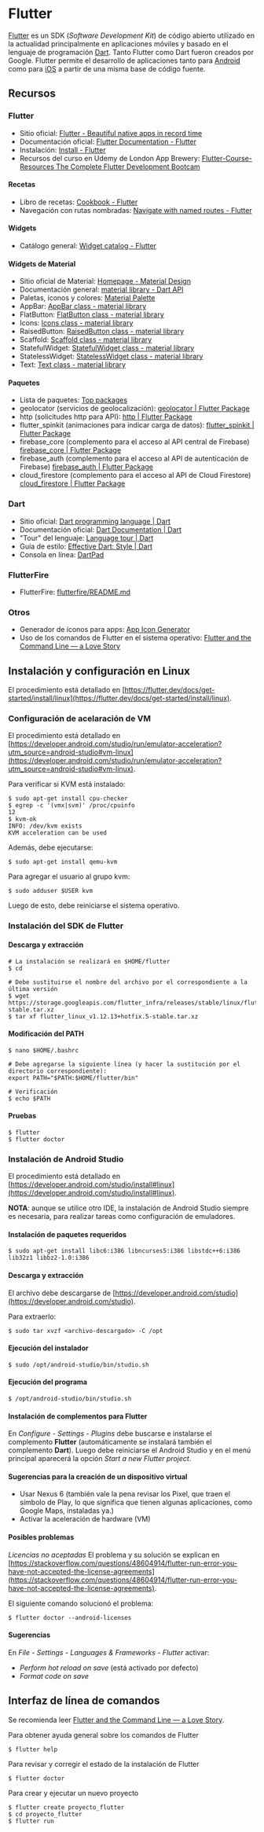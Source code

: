 # Flutter
[Flutter](https://flutter.dev/) es un SDK (_Software Development Kit_) de código abierto utilizado en la actualidad principalmente en aplicaciones móviles y basado en el lenguaje de programación [Dart](https://dart.dev/). Tanto Flutter como Dart fueron creados por Google. Flutter permite el desarrollo de aplicaciones tanto para [Android](https://www.android.com/) como para [iOS](https://www.apple.com/ios/) a partir de una misma base de código fuente.

## Recursos
### Flutter
* Sitio oficial: [Flutter - Beautiful native apps in record time](https://flutter.dev/)
* Documentación oficial: [Flutter Documentation - Flutter](https://flutter.dev/docs)
* Instalación: [Install - Flutter](https://flutter.dev/docs/get-started/install)
* Recursos del curso en Udemy de London App Brewery: [Flutter-Course-Resources The Complete Flutter Development Bootcam](https://github.com/londonappbrewery/Flutter-Course-Resources)

#### Recetas
* Libro de recetas: [Cookbook - Flutter](https://flutter.dev/docs/cookbook)
* Navegación con rutas nombradas: [Navigate with named routes - Flutter](https://flutter.dev/docs/cookbook/navigation/named-routes)

#### Widgets
* Catálogo general: [Widget catalog - Flutter](https://flutter.dev/docs/development/ui/widgets)

#### Widgets de Material
* Sitio oficial de Material: [Homepage - Material Design](https://material.io/)
* Documentación general: [material library - Dart API](https://api.flutter.dev/flutter/material/material-library.html)
* Paletas, íconos y colores: [Material Palette](https://www.materialpalette.com/)
* AppBar: [AppBar class - material library](https://api.flutter.dev/flutter/material/AppBar-class.html)
* FlatButton: [FlatButton class - material library](https://api.flutter.dev/flutter/material/FlatButton-class.html)
* Icons: [Icons class - material library](https://api.flutter.dev/flutter/material/Icons-class.html)
* RaisedButton: [RaisedButton class - material library](https://api.flutter.dev/flutter/material/RaisedButton-class.html)
* Scaffold: [Scaffold class - material library](https://api.flutter.dev/flutter/material/Scaffold-class.html)
* StatefulWidget: [StatefulWidget class - material library](https://api.flutter.dev/flutter/widgets/StatefulWidget-class.html)
* StatelessWidget: [StatelessWidget class - material library](https://api.flutter.dev/flutter/widgets/StatelessWidget-class.html)
* Text: [Text class - material library](https://api.flutter.dev/flutter/widgets/Text-class.html)
#### Paquetes
* Lista de paquetes: [Top packages](https://pub.dev/packages/)
* geolocator (servicios de geolocalización): [geolocator | Flutter Package](https://pub.dev/packages/geolocator)
* http (solicitudes http para API): [http | Flutter Package](https://pub.dev/packages/http)
* flutter_spinkit (animaciones para indicar carga de datos): [flutter_spinkit | Flutter Package](https://pub.dev/packages/flutter_spinkit)
* firebase_core (complemento para el acceso al API central de Firebase) [firebase_core | Flutter Package](https://pub.dev/packages/firebase_core)
* firebase_auth (complemento para el acceso al API de autenticación de Firebase) [firebase_auth | Flutter Package](https://pub.dev/packages/firebase_auth)
* cloud_firestore (complemento para el acceso al API de Cloud Firestore) [cloud_firestore | Flutter Package](https://pub.dev/packages/cloud_firestore)

### Dart
* Sitio oficial: [Dart programming language | Dart](https://dart.dev/)
* Documentación oficial: [Dart Documentation | Dart](https://dart.dev/guides)
* "Tour" del lenguaje: [Language tour | Dart](https://dart.dev/guides/language/language-tour)
* Guía de estilo: [Effective Dart: Style | Dart](https://dart.dev/guides/language/effective-dart/style)
* Consola en línea: [DartPad](https://dartpad.dartlang.org/)

### FlutterFire
* FlutterFire: [flutterfire/README.md](https://github.com/FirebaseExtended/flutterfire/blob/master/README.md)

### Otros
* Generador de íconos para apps: [App Icon Generator](https://appicon.co/)
* Uso de los comandos de Flutter en el sistema operativo: [Flutter and the Command Line — a Love Story](https://medium.com/flutter-community/flutter-and-the-command-line-a-love-story-a3648ef2411)

## Instalación y configuración en Linux
El procedimiento está detallado en [https://flutter.dev/docs/get-started/install/linux](https://flutter.dev/docs/get-started/install/linux).

### Configuración de acelaración de VM
El procedimiento está detallado en [https://developer.android.com/studio/run/emulator-acceleration?utm_source=android-studio#vm-linux](https://developer.android.com/studio/run/emulator-acceleration?utm_source=android-studio#vm-linux).

Para verificar si KVM está instalado:
```terminal
$ sudo apt-get install cpu-checker
$ egrep -c '(vmx|svm)' /proc/cpuinfo
12
$ kvm-ok
INFO: /dev/kvm exists
KVM acceleration can be used
```

Además, debe ejecutarse:
```terminal
$ sudo apt-get install qemu-kvm
```

Para agregar el usuario al grupo kvm:
```terminal
$ sudo adduser $USER kvm
```
Luego de esto, debe reiniciarse el sistema operativo.

### Instalación del SDK de Flutter
#### Descarga y extracción
```terminal
# La instalación se realizará en $HOME/flutter
$ cd

# Debe sustituirse el nombre del archivo por el correspondiente a la última versión
$ wget https://storage.googleapis.com/flutter_infra/releases/stable/linux/flutter_linux_v1.12.13+hotfix.5-stable.tar.xz
$ tar xf flutter_linux_v1.12.13+hotfix.5-stable.tar.xz
```

#### Modificación del PATH
```terminal
$ nano $HOME/.bashrc

# Debe agregarse la siguiente línea (y hacer la sustitución por el directorio correspondiente):
export PATH="$PATH:$HOME/flutter/bin"

# Verificación
$ echo $PATH
```

#### Pruebas
```terminal
$ flutter
$ flutter doctor
```

### Instalación de Android Studio
El procedimiento está detallado en [https://developer.android.com/studio/install#linux](https://developer.android.com/studio/install#linux).

**NOTA**: aunque se utilice otro IDE, la instalación de Android Studio siempre es necesaria, para realizar tareas como configuración de emuladores.

#### Instalación de paquetes requeridos
```terminal
$ sudo apt-get install libc6:i386 libncurses5:i386 libstdc++6:i386 lib32z1 libbz2-1.0:i386
```

#### Descarga y extracción
El archivo debe descargarse de [https://developer.android.com/studio](https://developer.android.com/studio).

Para extraerlo:
```terminal
$ sudo tar xvzf <archivo-descargado> -C /opt
```

#### Ejecución del instalador
```terminal
$ sudo /opt/android-studio/bin/studio.sh
```

#### Ejecución del programa
```terminal
$ /opt/android-studio/bin/studio.sh
```

#### Instalación de complementos para Flutter
En _Configure - Settings - Plugins_ debe buscarse e instalarse el complemento **Flutter** (automáticamente se instalará también el complemento **Dart**). Luego debe reiniciarse el Android Studio y en el menú principal aparecerá la opción _Start a new Flutter project_.

#### Sugerencias para la creación de un dispositivo virtual
* Usar Nexus 6 (también vale la pena revisar los Pixel, que traen el símbolo de Play, lo que significa que tienen algunas aplicaciones, como Google Maps, instaladas ya.)
* Activar la aceleración de hardware (VM)

#### Posibles problemas
_Licencias no aceptadas_
El problema y su solución se explican en [https://stackoverflow.com/questions/48604914/flutter-run-error-you-have-not-accepted-the-license-agreements](https://stackoverflow.com/questions/48604914/flutter-run-error-you-have-not-accepted-the-license-agreements).

El siguiente comando solucionó el problema:
```terminal
$ flutter doctor --android-licenses
```
#### Sugerencias
En _File - Settings - Languages & Frameworks - Flutter_ activar:
* _Perform hot reload on save_ (está activado por defecto)
* _Format code on save_

## Interfaz de línea de comandos
Se recomienda leer [Flutter and the Command Line — a Love Story](https://medium.com/flutter-community/flutter-and-the-command-line-a-love-story-a3648ef2411).

Para obtener ayuda general sobre los comandos de Flutter
```terminal
$ flutter help
```

Para revisar y corregir el estado de la instalación de Flutter
```terminal
$ flutter doctor
```

Para crear y ejecutar un nuevo proyecto
```terminal
$ flutter create proyecto_flutter
$ cd proyecto_flutter
$ flutter run
```
